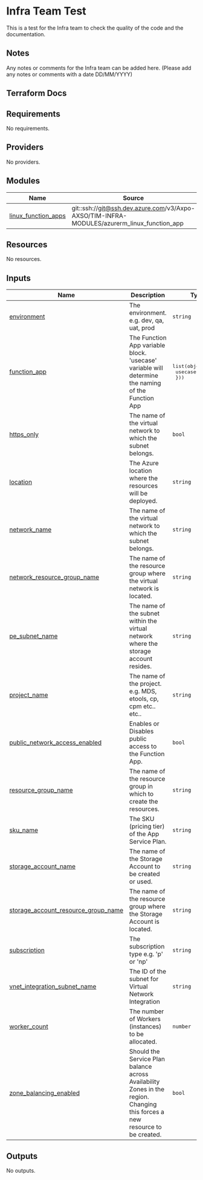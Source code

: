 # Infra Team Test

This is a test for the Infra team to check the quality of the code and the documentation.

## Notes

Any notes or comments for the Infra team can be added here. (Please add any notes or comments with a date DD/MM/YYYY)

## Terraform Docs

<!-- BEGIN_TF_DOCS -->
## Requirements

No requirements.

## Providers

No providers.

## Modules

| Name | Source | Version |
|------|--------|---------|
| <a name="module_linux_function_apps"></a> [linux\_function\_apps](#module\_linux\_function\_apps) | git::ssh://git@ssh.dev.azure.com/v3/Axpo-AXSO/TIM-INFRA-MODULES/azurerm_linux_function_app | ~{gitRef}~ |

## Resources

No resources.

## Inputs

| Name | Description | Type | Default | Required |
|------|-------------|------|---------|:--------:|
| <a name="input_environment"></a> [environment](#input\_environment) | The environment. e.g. dev, qa, uat, prod | `string` | `"prod "` | no |
| <a name="input_function_app"></a> [function\_app](#input\_function\_app) | The Function App variable block. 'usecase' variable will determine the naming of the Function App | <pre>list(object({<br>    usecase = string<br>  }))</pre> | n/a | yes |
| <a name="input_https_only"></a> [https\_only](#input\_https\_only) | The name of the virtual network to which the subnet belongs. | `bool` | `true` | no |
| <a name="input_location"></a> [location](#input\_location) | The Azure location where the resources will be deployed. | `string` | `"West Europe"` | no |
| <a name="input_network_name"></a> [network\_name](#input\_network\_name) | The name of the virtual network to which the subnet belongs. | `string` | n/a | yes |
| <a name="input_network_resource_group_name"></a> [network\_resource\_group\_name](#input\_network\_resource\_group\_name) | The name of the resource group where the virtual network is located. | `string` | n/a | yes |
| <a name="input_pe_subnet_name"></a> [pe\_subnet\_name](#input\_pe\_subnet\_name) | The name of the subnet within the virtual network where the storage account resides. | `string` | n/a | yes |
| <a name="input_project_name"></a> [project\_name](#input\_project\_name) | The name of the project. e.g. MDS, etools, cp, cpm etc.. etc.. | `string` | `"etools"` | no |
| <a name="input_public_network_access_enabled"></a> [public\_network\_access\_enabled](#input\_public\_network\_access\_enabled) | Enables or Disables public access to the Function App. | `bool` | `false` | no |
| <a name="input_resource_group_name"></a> [resource\_group\_name](#input\_resource\_group\_name) | The name of the resource group in which to create the resources. | `string` | n/a | yes |
| <a name="input_sku_name"></a> [sku\_name](#input\_sku\_name) | The SKU (pricing tier) of the App Service Plan. | `string` | n/a | yes |
| <a name="input_storage_account_name"></a> [storage\_account\_name](#input\_storage\_account\_name) | The name of the Storage Account to be created or used. | `string` | n/a | yes |
| <a name="input_storage_account_resource_group_name"></a> [storage\_account\_resource\_group\_name](#input\_storage\_account\_resource\_group\_name) | The name of the resource group where the Storage Account is located. | `string` | n/a | yes |
| <a name="input_subscription"></a> [subscription](#input\_subscription) | The subscription type e.g. 'p' or 'np' | `string` | `"p"` | no |
| <a name="input_vnet_integration_subnet_name"></a> [vnet\_integration\_subnet\_name](#input\_vnet\_integration\_subnet\_name) | The ID of the subnet for Virtual Network Integration | `string` | n/a | yes |
| <a name="input_worker_count"></a> [worker\_count](#input\_worker\_count) | The number of Workers (instances) to be allocated. | `number` | `1` | no |
| <a name="input_zone_balancing_enabled"></a> [zone\_balancing\_enabled](#input\_zone\_balancing\_enabled) | Should the Service Plan balance across Availability Zones in the region. Changing this forces a new resource to be created. | `bool` | `false` | no |

## Outputs

No outputs.
<!-- END_TF_DOCS -->